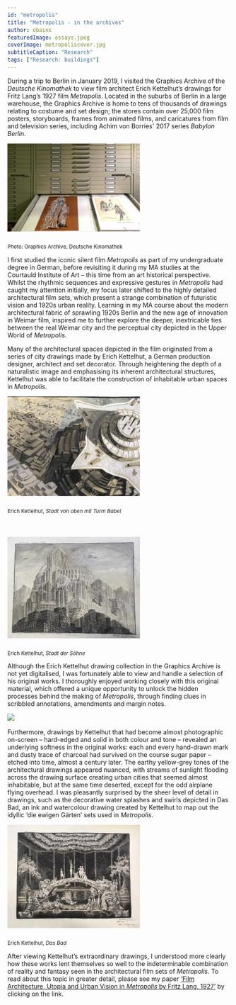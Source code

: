 ```yaml
---
id: "metropolis"
title: "Metropolis - in the archives"
author: obains
featuredImage: essays.jpeg
coverImage: metropoliscover.jpg
subtitleCaption: "Research"
tags: ["Research: buildings"]
---
```

During a trip to Berlin in January 2019, I visited the Graphics Archive of the *Deutsche Kinomathek* to view film architect Erich Kettelhut’s drawings for Fritz Lang’s 1927 film *Metropolis*. Located in the suburbs of Berlin in a large warehouse, the Graphics Archive is home to tens of thousands of drawings relating to costume and set design; the stores contain over 25,000 film posters, storyboards, frames from animated films, and caricatures from film and television series, including Achim von Borries' 2017 series *Babylon Berlin*.

<img src="https://raw.githubusercontent.com/floraml/filehosting/master/metropolis/metropolis1.png" width="300"/>
<br></br>
<sub>Photo: Graphics Archive, Deutsche Kinomathek</sub>
 

I first studied the iconic silent film *Metropolis* as part of my undergraduate degree in German, before revisiting it during my MA studies at the Courtauld Institute of Art – this time from an art historical perspective. Whilst the rhythmic sequences and expressive gestures in *Metropolis* had caught my attention initially, my focus later shifted to the highly detailed architectural film sets, which present a strange combination of futuristic vision and 1920s urban reality. Learning in my MA course about the modern architectural fabric of sprawling 1920s Berlin and the new age of innovation in Weimar film, inspired me to further explore the deeper, inextricable ties between the real Weimar city and the perceptual city depicted in the Upper World of *Metropolis*.

Many of the architectural spaces depicted in the film originated from a series of city drawings made by Erich Kettelhut, a German production designer, architect and set decorator. Through heightening the depth of a naturalistic image and emphasising its inherent architectural structures, Kettelhut was able to facilitate the construction of inhabitable urban spaces in *Metropolis*.

<img src="https://github.com/floraml/filehosting/raw/master/metropolis/metropolis2.JPG" width="300"/>
<br></br>
<sub>Erich Kettelhut, <i> Stadt von oben mit Turm Babel</i></sub>
<br></br>
<br></br>
<img src="https://github.com/floraml/filehosting/raw/master/metropolis/metropolis3.jpeg" width="300"/>
<br></br>
<sub>Erich Kettelhut, <i> Stadt der Söhne</i></sub>

Although the Erich Kettelhut drawing collection in the Graphics Archive is not yet digitalised, I was fortunately able to view and handle a selection of his original works. I thoroughly enjoyed working closely with this original material, which offered a unique opportunity to unlock the hidden processes behind the making of *Metropolis*, through finding clues in scribbled annotations, amendments and margin notes.

<img src="https://github.com/floraml/filehosting/raw/master/metropolis/metropolis4.jpeg" width="300"/>


Furthermore, drawings by Kettelhut that had become almost photographic on-screen – hard-edged and solid in both colour and tone – revealed an underlying softness in the original works: each and every hand-drawn mark and dusty trace of charcoal had survived on the course sugar paper – etched into time, almost a century later. The earthy yellow-grey tones of the architectural drawings appeared nuanced, with streams of sunlight flooding across the drawing surface creating urban cities that seemed almost inhabitable, but at the same time deserted, except for the odd airplane flying overhead. I was pleasantly surprised by the sheer level of detail in drawings, such as the decorative water splashes and swirls depicted in Das Bad, an ink and watercolour drawing created by Kettelhut to map out the idyllic ‘die ewigen Gärten’ sets used in *Metropolis*. 

<img src="https://github.com/floraml/filehosting/raw/master/metropolis/metropolis5.png" width="300"/>
<br></br>
<sub>Erich Kettelhut, <i> Das Bad</i></sub>


After viewing Kettelhut’s extraordinary drawings, I understood more clearly how these works lent themselves so well to the indeterminable combination of reality and fantasy seen in the architectural film sets of *Metropolis*. To read about this topic in greater detail, please see my paper [‘Film Architecture, Utopia and Urban Vision in *Metropolis* by Fritz Lang, 1927’](https://github.com/floraml/filehosting/raw/master/Film%20Architecture%2C%20Utopia%20and%20Urban%20Vision.pdf "Download") by clicking on the link.
